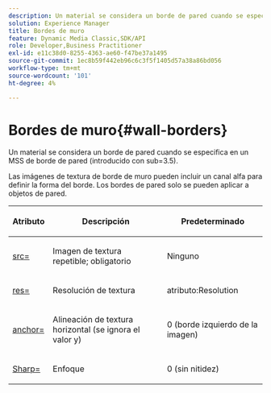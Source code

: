 ```yaml
---
description: Un material se considera un borde de pared cuando se especifica en un MSS de borde de pared (introducido con sub=3.5).
solution: Experience Manager
title: Bordes de muro
feature: Dynamic Media Classic,SDK/API
role: Developer,Business Practitioner
exl-id: e11c38d0-8255-4363-ae60-f47be37a1495
source-git-commit: 1ec8b59f442eb96c6c3f5f1405d57a38a86bd056
workflow-type: tm+mt
source-wordcount: '101'
ht-degree: 4%

---
```


# Bordes de muro{#wall-borders}

Un material se considera un borde de pared cuando se especifica en un MSS de borde de pared (introducido con sub=3.5).

Las imágenes de textura de borde de muro pueden incluir un canal alfa para definir la forma del borde. Los bordes de pared solo se pueden aplicar a objetos de pared.

<table id="table_906C5CC4CADF4024AA0E29544AF48080"> 
 <thead> 
  <tr> 
   <th colname="col1" class="entry"> <p>Atributo </p> </th> 
   <th colname="col2" class="entry"> <p>Descripción </p> </th> 
   <th colname="col3" class="entry"> <p>Predeterminado </p> </th> 
  </tr> 
 </thead>
 <tbody> 
  <tr> 
   <td colname="col1"> <p> <a href="../../../../../../ir-api/http-protocol/image-rendering-api-ref/c-ir-http-protocol-ref/c-ir-http-protocol-command-reference/r-ir-src.md#reference-62c98abad22149d68d405ed6aaff8272" type="reference" format="dita" scope="local"> <span class="codeph"> src=  </span> </a> </p> </td> 
   <td colname="col2"> <p>Imagen de textura repetible; obligatorio </p> </td> 
   <td colname="col3"> <p>Ninguno </p> </td> 
  </tr> 
  <tr> 
   <td colname="col1"> <p> <a href="../../../../../../ir-api/http-protocol/image-rendering-api-ref/c-ir-http-protocol-ref/c-ir-http-protocol-command-reference/r-ir-res.md#reference-0ad9de8887144c83a6db97b4994f7c04" type="reference" format="dita" scope="local"> <span class="codeph"> res=  </span> </a> </p> </td> 
   <td colname="col2"> <p>Resolución de textura </p> </td> 
   <td colname="col3"> <p> <span class="codeph"> atributo:Resolution  </span> </p> </td> 
  </tr> 
  <tr> 
   <td colname="col1"> <p> <a href="../../../../../../ir-api/http-protocol/image-rendering-api-ref/c-ir-http-protocol-ref/c-ir-http-protocol-command-reference/r-ir-http-anchor.md#reference-d53923d785c9442997dc7f2199524c26" type="reference" format="dita" scope="local"> <span class="codeph"> anchor=  </span> </a> </p> </td> 
   <td colname="col2"> <p>Alineación de textura horizontal (se ignora el valor y) </p> </td> 
   <td colname="col3"> <p>0 (borde izquierdo de la imagen) </p> </td> 
  </tr> 
  <tr> 
   <td colname="col1"> <p> <a href="../../../../../../ir-api/http-protocol/image-rendering-api-ref/c-ir-http-protocol-ref/c-ir-http-protocol-command-reference/r-ir-http-sharp.md#reference-acdd87f6b5de4e3a85e5d3c03022a35a" type="reference" format="dita" scope="local"> <span class="codeph"> Sharp=  </span> </a> </p> </td> 
   <td colname="col2"> <p>Enfoque </p> </td> 
   <td colname="col3"> <p>0 (sin nitidez) </p> </td> 
  </tr> 
 </tbody> 
</table>
